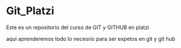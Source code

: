 # Git_Platzi
Este es un repositorio del curso de GIT y GITHUB en platzi


aqui aprenderemos todo lo necesrio para ser expetos en git y git hub
